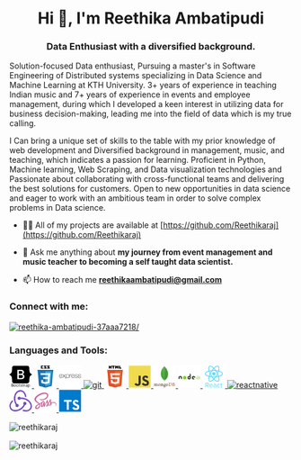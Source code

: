 <h1 align="center">Hi 👋, I'm Reethika Ambatipudi</h1>
<h3 align="center">Data Enthusiast with a diversified background.</h3>
<p align="left">Solution-focused Data enthusiast, Pursuing a master's in Software Engineering of Distributed systems specializing in Data Science and Machine Learning at KTH University. 3+ years of experience in teaching Indian music and  7+ years of experience in events and employee management, during which I developed a keen interest in utilizing data for business decision-making, leading me into the field of data which is my true calling. 
  
I Can bring a unique set of skills to the table with my prior knowledge of web development and Diversified background in management, music, and teaching, which indicates a passion for learning. Proficient in Python, Machine learning, Web Scraping, and Data visualization technologies and Passionate about collaborating with cross-functional teams and delivering the best solutions for customers. Open to new opportunities in data science and eager to work with an ambitious team in order to solve complex problems in Data science.
</p>

<!-- <p align="left"> <img src="https://komarev.com/ghpvc/?username=reethikaraj&label=Profile%20views&color=0e75b6&style=flat" alt="reethikaraj" /> </p>

<p align="left"> <a href="https://github.com/ryo-ma/github-profile-trophy"><img src="https://github-profile-trophy.vercel.app/?username=reethikaraj" alt="reethikaraj" /></a> </p> -->

<!-- - 🔭 I’m currently working on [E-commerce website](https://pradhatrinkets.netlify.app/)

- 🌱 I’m currently learning **MERN stack** -->

- 👨‍💻 All of my projects are available at [https://github.com/Reethikaraj](https://github.com/Reethikaraj)

- 💬 Ask me anything about **my journey from event management and music teacher to becoming a self taught data scientist.**

- 📫 How to reach me **reethikaambatipudi@gmail.com**

<h3 align="left">Connect with me:</h3>
<p align="left">
<a href="https://linkedin.com/in/reethika-ambatipudi-37aaa7218/" target="blank"><img align="center" src="https://raw.githubusercontent.com/rahuldkjain/github-profile-readme-generator/master/src/images/icons/Social/linked-in-alt.svg" alt="reethika-ambatipudi-37aaa7218/" height="30" width="40" /></a>
</p>

<h3 align="left">Languages and Tools:</h3>
<p align="left"> <a href="https://getbootstrap.com" target="_blank" rel="noreferrer"> <img src="https://raw.githubusercontent.com/devicons/devicon/master/icons/bootstrap/bootstrap-plain-wordmark.svg" alt="bootstrap" width="40" height="40"/> </a> <a href="https://www.w3schools.com/css/" target="_blank" rel="noreferrer"> <img src="https://raw.githubusercontent.com/devicons/devicon/master/icons/css3/css3-original-wordmark.svg" alt="css3" width="40" height="40"/> </a> <a href="https://expressjs.com" target="_blank" rel="noreferrer"> <img src="https://raw.githubusercontent.com/devicons/devicon/master/icons/express/express-original-wordmark.svg" alt="express" width="40" height="40"/> </a> <a href="https://git-scm.com/" target="_blank" rel="noreferrer"> <img src="https://www.vectorlogo.zone/logos/git-scm/git-scm-icon.svg" alt="git" width="40" height="40"/> </a> <a href="https://www.w3.org/html/" target="_blank" rel="noreferrer"> <img src="https://raw.githubusercontent.com/devicons/devicon/master/icons/html5/html5-original-wordmark.svg" alt="html5" width="40" height="40"/> </a> <a href="https://developer.mozilla.org/en-US/docs/Web/JavaScript" target="_blank" rel="noreferrer"> <img src="https://raw.githubusercontent.com/devicons/devicon/master/icons/javascript/javascript-original.svg" alt="javascript" width="40" height="40"/> </a> <a href="https://www.mongodb.com/" target="_blank" rel="noreferrer"> <img src="https://raw.githubusercontent.com/devicons/devicon/master/icons/mongodb/mongodb-original-wordmark.svg" alt="mongodb" width="40" height="40"/> </a> <a href="https://nodejs.org" target="_blank" rel="noreferrer"> <img src="https://raw.githubusercontent.com/devicons/devicon/master/icons/nodejs/nodejs-original-wordmark.svg" alt="nodejs" width="40" height="40"/> </a> <a href="https://reactjs.org/" target="_blank" rel="noreferrer"> <img src="https://raw.githubusercontent.com/devicons/devicon/master/icons/react/react-original-wordmark.svg" alt="react" width="40" height="40"/> </a> <a href="https://reactnative.dev/" target="_blank" rel="noreferrer"> <img src="https://reactnative.dev/img/header_logo.svg" alt="reactnative" width="40" height="40"/> </a> <a href="https://redux.js.org" target="_blank" rel="noreferrer"> <img src="https://raw.githubusercontent.com/devicons/devicon/master/icons/redux/redux-original.svg" alt="redux" width="40" height="40"/> </a> <a href="https://sass-lang.com" target="_blank" rel="noreferrer"> <img src="https://raw.githubusercontent.com/devicons/devicon/master/icons/sass/sass-original.svg" alt="sass" width="40" height="40"/> </a> <a href="https://www.typescriptlang.org/" target="_blank" rel="noreferrer"> <img src="https://raw.githubusercontent.com/devicons/devicon/master/icons/typescript/typescript-original.svg" alt="typescript" width="40" height="40"/> </a> </p>

<p><img align="center" src="https://github-readme-stats.vercel.app/api/top-langs?username=reethikaraj&show_icons=true&locale=en&layout=compact" alt="reethikaraj" /></p>

<p><img align="center" src="https://github-readme-streak-stats.herokuapp.com/?user=reethikaraj&" alt="reethikaraj" /></p>
